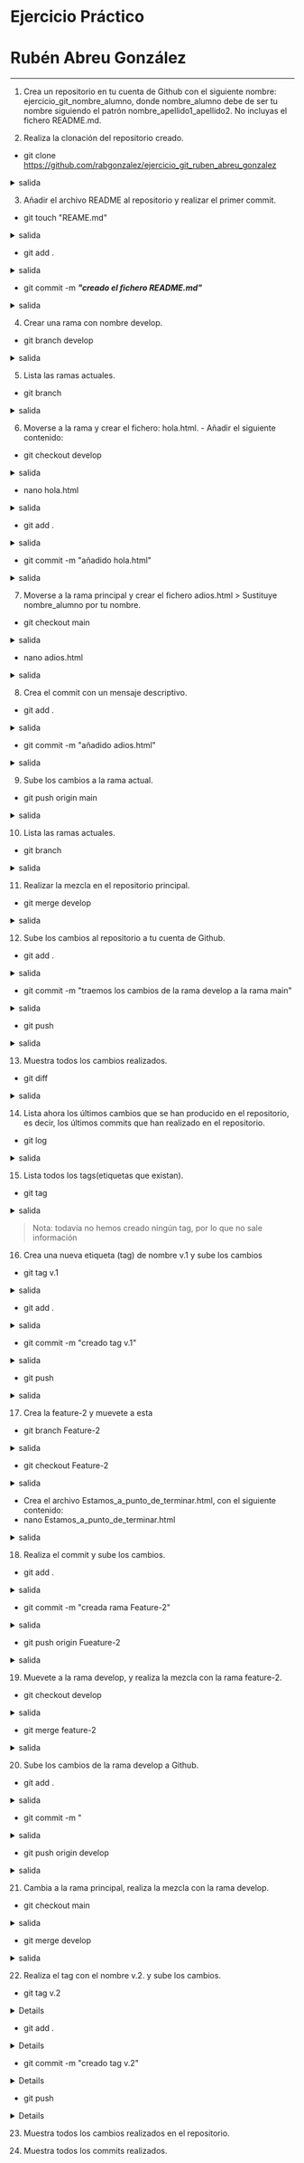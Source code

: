 <div textalign="justify">

# Ejercicio Práctico
# Rubén Abreu González
---
1. Crea un repositorio en tu cuenta de Github con el siguiente nombre: ejercicio_git_nombre_alumno, donde nombre_alumno debe de ser tu nombre siguiendo el patrón nombre_apellido1_apellido2. No incluyas el fichero README.md.

2. Realiza la clonación del repositorio creado.
- git clone https://github.com/rabgonzalez/ejercicio_git_ruben_abreu_gonzalez
<details>
<summary>salida</summary>

```
```
</details>

3. Añadir el archivo README al repositorio y realizar el primer commit.
- git touch "REAME.md"
<details>
<summary>salida</summary>

```
```
</details>

- git add .
<details>
<summary>salida</summary>

```
```
</details>

- git commit -m ___"creado el fichero README.md"___
<details>
<summary>salida</summary>

```code
 [main (commit-raíz) 0a9c838] creado el fichero README.md
 1 file changed, 39 insertions(+)
 create mode 100644 README.md
```
</details>

4. Crear una rama con nombre develop.
- git branch develop
<details>
<summary>salida</summary>

```
```
</details>

5. Lista las ramas actuales.
- git branch
<details>
<summary>salida</summary>

```code
 develop
 * main
```
</details>

6. Moverse a la rama y crear el fichero: hola.html. - Añadir el siguiente contenido: 
- git checkout develop
<details>
<summary>salida</summary>

```code
 M	README.md
 Cambiado a rama 'develop'
```
</details>

- nano hola.html
<details>
<summary>salida</summary>

```
```
</details>

- git add .
<details>
<summary>salida</summary>

```
```
</details>

- git commit -m "añadido hola.html"
<details>
<summary>salida</summary>

```code
 [develop b1b7513] añadido hola.html
 1 file changed, 11 insertions(+)
 create mode 100644 hola.html
```
</details>

7. Moverse a la rama principal y crear el fichero adios.html > Sustituye nombre_alumno por tu nombre.
- git checkout main
<details>
<summary>salida</summary>

```code
 M	README.md
 Cambiado a rama 'main'
 Tu rama está basada en 'origin/main', pero upstream ha  desaparecido.
  (usa "git branch --unset-upstream" para arreglar)
```
</details>

- nano adios.html
<details>
<summary>salida</summary>

```
```
</details>

8. Crea el commit con un mensaje descriptivo.
- git add .
<details>
<summary>salida</summary>

```
```
</details>

- git commit -m "añadido adios.html"
<details>
<summary>salida</summary>

```code
 [main a000351] añadido adios.html
 2 files changed, 109 insertions(+), 1 deletion(-)
 create mode 100644 adios.html
```
</details>

9. Sube los cambios a la rama actual.
- git push origin main
<details>
<summary>salida</summary>

```code
    Username for 'https://github.com': rabgonzalez
    Password for 'https://rabgonzalez@github.com': 
    Enumerando objetos: 13, listo.
    Contando objetos: 100% (13/13), listo.
    Compresión delta usando hasta 4 hilos
    Comprimiendo objetos: 100% (12/12), listo.
    Escribiendo objetos: 100% (13/13), 2.10 KiB | 2.10 MiB/s, listo.
    Total 13 (delta 5), reusados 0 (delta 0), pack-reusados 0
    remote: Resolving deltas: 100% (5/5), done.
    To https://github.com/rabgonzalez/ejercicio_git_ruben_abreu_gonzalez
    * [new branch]      main -> main
```
</details>

10. Lista las ramas actuales.
- git branch
<details>
<summary>salida</summary>

```code
  develop
 * main
```
</details>

11. Realizar la mezcla en el repositorio principal.
- git merge develop
<details>
<summary>salida</summary>

```code
 hola.html | 11 +++++++++++
 1 file changed, 11 insertions(+)
 create mode 100644 hola.html
```
</details>

12. Sube los cambios al repositorio a tu cuenta de Github.
- git add .
<details>
<summary>salida</summary>

```
```
</details>

- git commit -m "traemos los cambios de la rama develop a la rama main"
<details>
<summary>salida</summary>

```code
 [main ce8b298] traemos los cambios de la rama develop  a la rama main
 1 file changed, 65 insertions(+)
```
</details>

- git push
<details>
<summary>salida</summary>

```code
Username for 'https://github.com': rabgonzalez
Password for 'https://rabgonzalez@github.com': 
Enumerando objetos: 12, listo.
Contando objetos: 100% (12/12), listo.
Compresión delta usando hasta 4 hilos
Comprimiendo objetos: 100% (8/8), listo.
Escribiendo objetos: 100% (8/8), 1.62 KiB | 1.62 MiB/s, listo.
Total 8 (delta 1), reusados 0 (delta 0), pack-reusados 0
remote: Resolving deltas: 100% (1/1), completed with 1 local object.
To https://github.com/rabgonzalez/ejercicio_git_ruben_abreu_gonzalez
   a9f0ec2..ce8b298  main -> main
```
</details>

13. Muestra todos los cambios realizados.
- git diff
<details>
<summary>salida</summary>

```code
    diff --git a/README.md b/README.md
    index 82bae28..b6b672e 100644
    --- a/README.md
    +++ b/README.md
    @@ -198,6 +198,8 @@
    <summary>salida</summary>
    
    ```code
    + [main ce8b298] traemos los cambios de la rama develop  a la rama main
    + 1 file changed, 65 insertions(+)
    ```
    </details>
    
    @@ -205,6 +207,26 @@
    <details>
    <summary>salida</summary>
    
    +```code
    +Username for 'https://github.com': rabgonzalez
    +Password for 'https://rabgonzalez@github.com': 
    +Enumerando objetos: 12, listo.
    +Contando objetos: 100% (12/12), listo.
    +Compresión delta usando hasta 4 hilos
    +Comprimiendo objetos: 100% (8/8), listo.
    +Escribiendo objetos: 100% (8/8), 1.62 KiB | 1.62 MiB/s, listo.
    +Total 8 (delta 1), reusados 0 (delta 0), pack-reusados 0
    +remote: Resolving deltas: 100% (1/1), completed with 1 local object.
    +To https://github.com/rabgonzalez/ejercicio_git_ruben_abreu_gonzalez
    +   a9f0ec2..ce8b298  main -> main
    +```
    +</details>
    +
    +13. Muestra todos los cambios realizados.
    +- git diff
    +<details>
    +<summary>salida</summary>
    +
```
</details>

14. Lista ahora los últimos cambios que se han producido en el repositorio, es decir, los últimos commits que han realizado en el repositorio.
- git log
<details>
<summary>salida</summary>

```code
    commit ce8b2980d70366c05a4af8a1bb28b6e94458089c (HEAD -> main, origin/main)
    Author: rabgonzalez <rubalba.rag@gmail.comgit config --global user.name rabgonzalez>
    Date:   Wed Oct 18 15:32:00 2023 +0100

        traemos los cambios de la rama develop a la rama main

    commit 1ac2997985b24f091db7a1828231526053fb4747
    Merge: a9f0ec2 b1b7513
    Author: rabgonzalez <rubalba.rag@gmail.comgit config --global user.name rabgonzalez>
    Date:   Wed Oct 18 15:29:11 2023 +0100

        mezclamos las ramas Merge branch 'develop'

    commit a9f0ec2ce2514039a2afca48aedafd64f605b571
    Author: rabgonzalez <rubalba.rag@gmail.comgit config --global user.name rabgonzalez>
    Date:   Wed Oct 18 15:25:06 2023 +0100

        subimos los cambios

    commit b1b7513e00a5de250959875dc6cc3cc424f04459 (develop)
    Author: rabgonzalez <rubalba.rag@gmail.comgit config --global user.name rabgonzalez>
    Date:   Wed Oct 18 15:22:40 2023 +0100

        añadido hola.html

    commit b1d417305b7e0ffc30aa04ab29f0a0aee04039ae
    Author: rabgonzalez <rubalba.rag@gmail.comgit config --global user.name rabgonzalez>
    Date:   Wed Oct 18 15:21:33 2023 +0100

        añadido adios.html

    commit a000351cfa8b2d7e639439cf3b26c9d94023bb2b
    Author: rabgonzalez <rubalba.rag@gmail.comgit config --global user.name rabgonzalez>
    Date:   Wed Oct 18 15:20:53 2023 +0100

        añadido adios.html

    commit 0a9c838f20c5b8076f2d11dba4086b3df33dcfa1
    Author: rabgonzalez <rubalba.rag@gmail.comgit config --global user.name rabgonzalez>
    Date:   Wed Oct 18 15:05:10 2023 +0100

        creado el fichero README.md
```
</details>

15. Lista todos los tags(etiquetas que existan).
- git tag
<details>
<summary>salida</summary>

```
```
</details>

> Nota: todavía no hemos creado ningún tag, por lo que no sale información

16. Crea una nueva etiqueta (tag) de nombre v.1 y sube los cambios
- git tag v.1
<details>
<summary>salida</summary>

```
```
</details>

- git add .
<details>
<summary>salida</summary>

```
```
</details>

- git commit -m "creado tag v.1"
<details>
<summary>salida</summary>

```code
 [main 18b708e] creado tag v.1
 1 file changed, 155 insertions(+)
```
</details>

- git push
<details>
<summary>salida</summary>

```code
    Username for 'https://github.com': rabgonzalez
    Password for 'https://rabgonzalez@github.com': 
    Enumerando objetos: 5, listo.
    Contando objetos: 100% (5/5), listo.
    Compresión delta usando hasta 4 hilos
    Comprimiendo objetos: 100% (3/3), listo.
    Escribiendo objetos: 100% (3/3), 2.38 KiB | 2.38 MiB/s, listo.
    Total 3 (delta 0), reusados 0 (delta 0), pack-reusados 0
    To https://github.com/rabgonzalez/ejercicio_git_ruben_abreu_gonzalez
    ce8b298..18b708e  main -> main
```
</details>

17. Crea la feature-2 y muevete a esta
- git branch Feature-2
<details>
<summary>salida</summary>

```
```
</details>

- git checkout Feature-2
<details>
<summary>salida</summary>

```code
 M	README.md
 Cambiado a rama 'feature-2'
```
</details>

- Crea el archivo Estamos_a_punto_de_terminar.html, con el siguiente contenido:
- nano Estamos_a_punto_de_terminar.html
<details>
<summary>salida</summary>

```
```
</details>

18. Realiza el commit y sube los cambios.
- git add .
<details>
<summary>salida</summary>

```
```
</details>

- git commit -m "creada rama Feature-2"
<details>
<summary>salida</summary>

```code
 [feature-2 aa2c345] creada rama feature-2
 2 files changed, 31 insertions(+), 2 deletions(-)
 create mode 100644 Estamos_a_punto_de_terminar.html
```
</details>

- git push origin Fueature-2
<details>
<summary>salida</summary>

```code
    Username for 'https://github.com': rabgonzalez
    Password for 'https://rabgonzalez@github.com': 
    Enumerando objetos: 6, listo.
    Contando objetos: 100% (6/6), listo.
    Compresión delta usando hasta 4 hilos
    Comprimiendo objetos: 100% (4/4), listo.
    Escribiendo objetos: 100% (4/4), 871 bytes | 871.00 KiB/s, listo.
    Total 4 (delta 1), reusados 0 (delta 0), pack-reusados 0
    remote: Resolving deltas: 100% (1/1), completed with 1 local object.
    remote: 
    remote: Create a pull request for 'feature-2' on GitHub by visiting:
    remote:      https://github.com/rabgonzalez/ejercicio_git_ruben_abreu_gonzalez/pull/new/feature-2
    remote: 
    To https://github.com/rabgonzalez/ejercicio_git_ruben_abreu_gonzalez
    * [new branch]      feature-2 -> feature-2
```
</details>

19. Muevete a la rama develop, y realiza la mezcla con la rama feature-2.
- git checkout develop
<details>
<summary>salida</summary>

```code
 Cambiado a rama 'develop'
```
</details>

- git merge feature-2
<details>
<summary>salida</summary>

```code
 Actualizando b1b7513..aa2c345
 Fast-forward
 Estamos_a_punto_de_terminar.html |  11 ++
 README.md                        | 348 ++++++++++++++++++++++++++++++++++++++-
 adios.html                       |  10 ++
 3 files changed, 368 insertions(+), 1 deletion(-)
 create mode 100644 Estamos_a_punto_de_terminar.html
 create mode 100644 adios.html
```
</details>

20. Sube los cambios de la rama develop a Github.
- git add .
<details>
<summary>salida</summary>

```
```
</details>

- git commit -m "
<details>
<summary>salida</summary>

```code
 En la rama develop
 nada para hacer commit, el árbol de trabajo está limpio
```
</details>

- git push origin develop
<details>
<summary>salida</summary>

```code
Username for 'https://github.com': rabgonzalez
Password for 'https://rabgonzalez@github.com': 
Total 0 (delta 0), reusados 0 (delta 0), pack-reusados 0
remote: 
remote: Create a pull request for 'develop' on GitHub by visiting:
remote:      https://github.com/rabgonzalez/ejercicio_git_ruben_abreu_gonzalez/pull/new/develop
remote: 
To https://github.com/rabgonzalez/ejercicio_git_ruben_abreu_gonzalez
 * [new branch]      develop -> develop
```
</details>

21. Cambia a la rama principal, realiza la mezcla con la rama develop.
- git checkout main
<details>
<summary>salida</summary>

```code
 Cambiado a rama 'main'
 Tu rama está adelantada a 'origin/main' por 1 commit.
  (usa "git push" para publicar tus commits locales) 
```
</details>

- git merge develop
<details>
<summary>salida</summary>

```code
 Auto-fusionando README.md
```
</details>

22. Realiza el tag con el nombre v.2. y sube los cambios.
- git tag v.2
<details>
<ummary>salida</summary>

```
```
</details>

- git add .
<details>
<ummary>salida</summary>

```
```
</details>

- git commit -m "creado tag v.2"
<details>
<ummary>salida</summary>

```code
```
</details>

- git push
<details>
<ummary>salida</summary>

```code
```
</details>

23. Muestra todos los cambios realizados en el repositorio.


24. Muestra todos los commits realizados.

</div>
